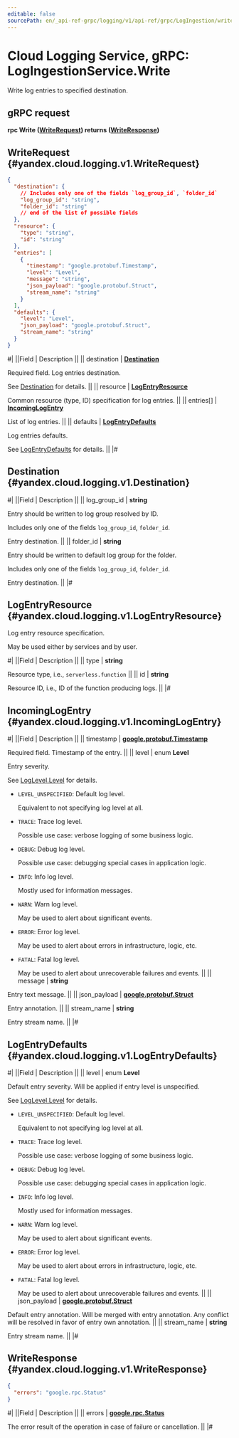 ```yaml
---
editable: false
sourcePath: en/_api-ref-grpc/logging/v1/api-ref/grpc/LogIngestion/write.md
---
```


# Cloud Logging Service, gRPC: LogIngestionService.Write

Write log entries to specified destination.

## gRPC request

**rpc Write ([WriteRequest](#yandex.cloud.logging.v1.WriteRequest)) returns ([WriteResponse](#yandex.cloud.logging.v1.WriteResponse))**

## WriteRequest {#yandex.cloud.logging.v1.WriteRequest}

```json
{
  "destination": {
    // Includes only one of the fields `log_group_id`, `folder_id`
    "log_group_id": "string",
    "folder_id": "string"
    // end of the list of possible fields
  },
  "resource": {
    "type": "string",
    "id": "string"
  },
  "entries": [
    {
      "timestamp": "google.protobuf.Timestamp",
      "level": "Level",
      "message": "string",
      "json_payload": "google.protobuf.Struct",
      "stream_name": "string"
    }
  ],
  "defaults": {
    "level": "Level",
    "json_payload": "google.protobuf.Struct",
    "stream_name": "string"
  }
}
```

#|
||Field | Description ||
|| destination | **[Destination](#yandex.cloud.logging.v1.Destination)**

Required field. Log entries destination.

See [Destination](#yandex.cloud.logging.v1.Destination) for details. ||
|| resource | **[LogEntryResource](#yandex.cloud.logging.v1.LogEntryResource)**

Common resource (type, ID) specification for log entries. ||
|| entries[] | **[IncomingLogEntry](#yandex.cloud.logging.v1.IncomingLogEntry)**

List of log entries. ||
|| defaults | **[LogEntryDefaults](#yandex.cloud.logging.v1.LogEntryDefaults)**

Log entries defaults.

See [LogEntryDefaults](#yandex.cloud.logging.v1.LogEntryDefaults) for details. ||
|#

## Destination {#yandex.cloud.logging.v1.Destination}

#|
||Field | Description ||
|| log_group_id | **string**

Entry should be written to log group resolved by ID.

Includes only one of the fields `log_group_id`, `folder_id`.

Entry destination. ||
|| folder_id | **string**

Entry should be written to default log group for the folder.

Includes only one of the fields `log_group_id`, `folder_id`.

Entry destination. ||
|#

## LogEntryResource {#yandex.cloud.logging.v1.LogEntryResource}

Log entry resource specification.

May be used either by services and by user.

#|
||Field | Description ||
|| type | **string**

Resource type, i.e., `serverless.function` ||
|| id | **string**

Resource ID, i.e., ID of the function producing logs. ||
|#

## IncomingLogEntry {#yandex.cloud.logging.v1.IncomingLogEntry}

#|
||Field | Description ||
|| timestamp | **[google.protobuf.Timestamp](https://developers.google.com/protocol-buffers/docs/reference/google.protobuf#timestamp)**

Required field. Timestamp of the entry. ||
|| level | enum **Level**

Entry severity.

See [LogLevel.Level](/docs/logging/api-ref/grpc/Export/run#yandex.cloud.logging.v1.LogLevel.Level) for details.

- `LEVEL_UNSPECIFIED`: Default log level.

  Equivalent to not specifying log level at all.
- `TRACE`: Trace log level.

  Possible use case: verbose logging of some business logic.
- `DEBUG`: Debug log level.

  Possible use case: debugging special cases in application logic.
- `INFO`: Info log level.

  Mostly used for information messages.
- `WARN`: Warn log level.

  May be used to alert about significant events.
- `ERROR`: Error log level.

  May be used to alert about errors in infrastructure, logic, etc.
- `FATAL`: Fatal log level.

  May be used to alert about unrecoverable failures and events. ||
|| message | **string**

Entry text message. ||
|| json_payload | **[google.protobuf.Struct](https://developers.google.com/protocol-buffers/docs/reference/csharp/class/google/protobuf/well-known-types/struct)**

Entry annotation. ||
|| stream_name | **string**

Entry stream name. ||
|#

## LogEntryDefaults {#yandex.cloud.logging.v1.LogEntryDefaults}

#|
||Field | Description ||
|| level | enum **Level**

Default entry severity.
Will be applied if entry level is unspecified.

See [LogLevel.Level](/docs/logging/api-ref/grpc/Export/run#yandex.cloud.logging.v1.LogLevel.Level) for details.

- `LEVEL_UNSPECIFIED`: Default log level.

  Equivalent to not specifying log level at all.
- `TRACE`: Trace log level.

  Possible use case: verbose logging of some business logic.
- `DEBUG`: Debug log level.

  Possible use case: debugging special cases in application logic.
- `INFO`: Info log level.

  Mostly used for information messages.
- `WARN`: Warn log level.

  May be used to alert about significant events.
- `ERROR`: Error log level.

  May be used to alert about errors in infrastructure, logic, etc.
- `FATAL`: Fatal log level.

  May be used to alert about unrecoverable failures and events. ||
|| json_payload | **[google.protobuf.Struct](https://developers.google.com/protocol-buffers/docs/reference/csharp/class/google/protobuf/well-known-types/struct)**

Default entry annotation.
Will be merged with entry annotation.
Any conflict will be resolved in favor of entry own annotation. ||
|| stream_name | **string**

Entry stream name. ||
|#

## WriteResponse {#yandex.cloud.logging.v1.WriteResponse}

```json
{
  "errors": "google.rpc.Status"
}
```

#|
||Field | Description ||
|| errors | **[google.rpc.Status](https://cloud.google.com/tasks/docs/reference/rpc/google.rpc#status)**

The error result of the operation in case of failure or cancellation. ||
|#